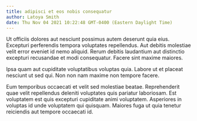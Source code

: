 ```yaml
---
title: adipisci et eos nobis consequatur
author: Latoya Smith
date: Thu Nov 04 2021 10:22:48 GMT-0400 (Eastern Daylight Time)
---
```

Ut officiis dolores aut nesciunt possimus autem deserunt quia eius. Excepturi perferendis tempora voluptates repellendus. Aut debitis molestiae velit error eveniet id nemo aliquid. Rerum debitis laudantium aut distinctio excepturi recusandae et modi consequatur. Facere sint maxime maiores.

 Ipsa quam aut cupiditate voluptatibus voluptas quia. Labore ut et placeat nesciunt ut sed qui. Non non nam maxime non tempore facere.

 Eum temporibus occaecati et velit sed molestiae beatae. Reprehenderit quae velit repellendus deleniti voluptates quis pariatur laboriosam. Est voluptatem est quis excepturi cupiditate animi voluptatem. Asperiores in voluptas id unde voluptatem qui quisquam. Maiores fuga ut quia tenetur reiciendis aut tempore occaecati id.